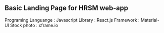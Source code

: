 ## Basic Landing Page for HRSM web-app

Programing Languange : Javascript
Library : React.js
Framework : Material-UI
Stock photo : xframe.io
